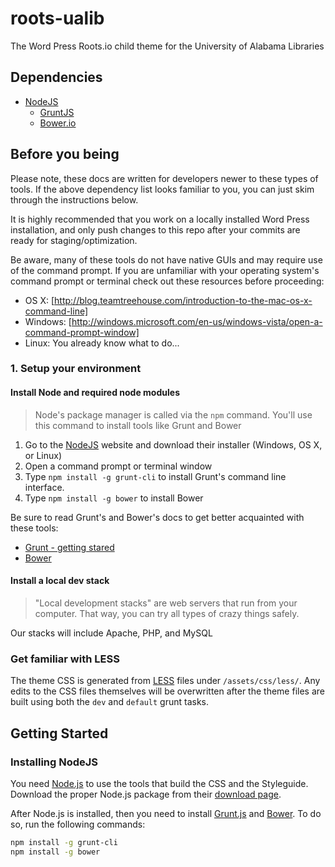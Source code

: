 # roots-ualib
The Word Press Roots.io child theme for the University of Alabama Libraries

## Dependencies
- [NodeJS](http://nodejs.org/)
    - [GruntJS](http://gruntjs.com/)
    - [Bower.io](http://bower.io/)
        
## Before you being

Please note, these docs are written for developers newer to these types of tools. If the above dependency list looks familiar to you,
you can just skim through the instructions below.

It is highly recommended that you work on a locally installed Word Press installation, and only push changes to this repo
after your commits are ready for staging/optimization.

Be aware, many of these tools do not have native GUIs and may require use of the command prompt. If you are unfamiliar with your operating system's
command prompt or terminal check out these resources before proceeding:

- OS X: [http://blog.teamtreehouse.com/introduction-to-the-mac-os-x-command-line]
- Windows: [http://windows.microsoft.com/en-us/windows-vista/open-a-command-prompt-window]
- Linux: You already know what to do...

### 1. Setup your environment

#### Install Node and required node modules

> Node's package manager is called via the `npm` command. You'll use this command to install tools like Grunt and Bower

1. Go to the [NodeJS](http://nodejs.org/) website and download their installer (Windows, OS X, or Linux)
2. Open a command prompt or terminal window
3. Type `npm install -g grunt-cli` to install Grunt's command line interface.
4. Type `npm install -g bower` to install Bower

Be sure to read Grunt's and Bower's docs to get better acquainted with these tools:
- [Grunt - getting stared](http://gruntjs.com/getting-started)
- [Bower](http://bower.io/)

#### Install a local dev stack

> "Local development stacks" are web servers that run from your computer. That way, you can try all types of crazy things safely. 

Our stacks will include Apache, PHP, and MySQL



### Get familiar with LESS
The theme CSS is generated from [LESS](http://lesscss.org/) files under `/assets/css/less/`. Any edits to the CSS files themselves will be overwritten
after the theme files are built using both the `dev` and `default` grunt tasks.

## Getting Started

### Installing NodeJS

You need [Node.js](http://nodejs.org/) to use the tools that build the CSS and the Styleguide. Download the proper Node.js package from their [download page](http://nodejs.org/download/).

After Node.js is installed, then you need to install [Grunt.js](http://gruntjs.com/getting-started) and [Bower](http://bower.io/#install-bower).
To do so, run the following commands:

```bash
npm install -g grunt-cli
npm install -g bower
```